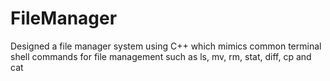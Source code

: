 # FileManager
Designed a file manager system using C++ which mimics common terminal shell commands for file management
such as ls, mv, rm, stat, diff, cp and cat
